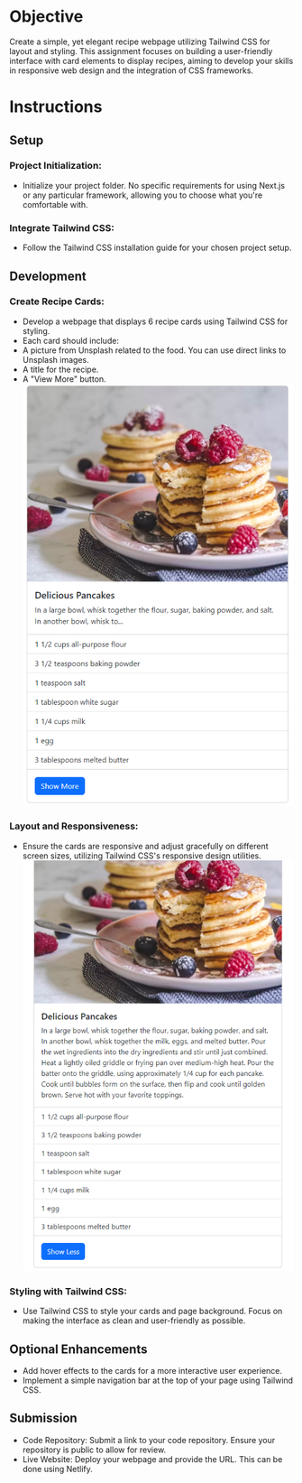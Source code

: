 # Objective  
Create a simple, yet elegant recipe webpage utilizing Tailwind CSS for layout and styling. This assignment focuses on building a user-friendly interface with card elements to display recipes, aiming to develop your skills in responsive web design and the integration of CSS frameworks.  
  
# Instructions  
## Setup  
### Project Initialization:  
  
- Initialize your project folder. No specific requirements for using Next.js or any particular framework, allowing you to choose what you're comfortable with.

### Integrate Tailwind CSS:  
  
- Follow the Tailwind CSS installation guide for your chosen project setup.
  
## Development  
### Create Recipe Cards:  
  
- Develop a webpage that displays 6 recipe cards using Tailwind CSS for styling.
- Each card should include:
- A picture from Unsplash related to the food. You can use direct links to Unsplash images.
- A title for the recipe.
- A "View More" button.
![alt text](image.png)  
  
### Layout and Responsiveness:  
  
- Ensure the cards are responsive and adjust gracefully on different screen sizes, utilizing Tailwind CSS's responsive design utilities.
![alt text](image-1.png)  
  
### Styling with Tailwind CSS:  
  
- Use Tailwind CSS to style your cards and page background. Focus on making the interface as clean and user-friendly as possible.
  
## Optional Enhancements  
  
- Add hover effects to the cards for a more interactive user experience.
- Implement a simple navigation bar at the top of your page using Tailwind CSS.
  
## Submission
  
- Code Repository: Submit a link to your code repository. Ensure your repository is public to allow for review.
- Live Website: Deploy your webpage and provide the URL. This can be done using Netlify.